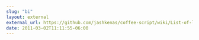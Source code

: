 ```yaml
---
slug: "bi"
layout: external
external_url: https://github.com/jashkenas/coffee-script/wiki/List-of-languages-that-compile-to-JS
date: 2011-03-02T11:11:55-06:00
---
```

